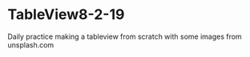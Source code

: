 # TableView8-2-19

Daily practice making a tableview from scratch with some images from unsplash.com
